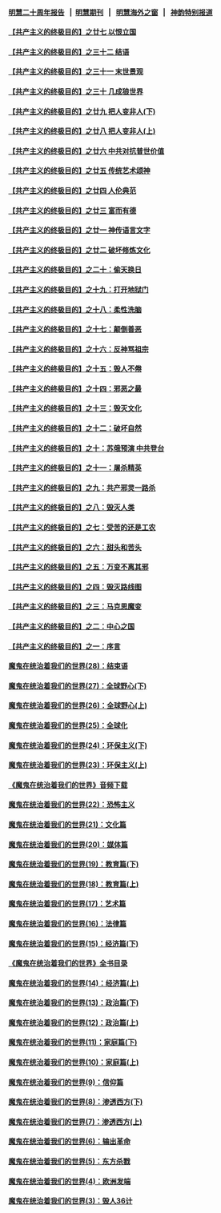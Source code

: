 #### [明慧二十周年报告](https://github.com/gfw-breaker/mh-reports/blob/master/README.md?t=07130535) &nbsp;&nbsp;|&nbsp;&nbsp;[明慧期刊](https://github.com/gfw-breaker/mh-qikan) &nbsp;&nbsp;|&nbsp;&nbsp; [明慧海外之窗](https://github.com/gfw-breaker/mh-news/blob/master/README.md?t=07130535) &nbsp;&nbsp;|&nbsp;&nbsp; [神韵特别报道](https://github.com/gfw-breaker/mh-news/blob/master/shenyun.md?t=07130535) 

#### [【共产主义的终极目的】之廿七 以恨立国](../pages/nsc422/n11336944.md?t=07130535) 

#### [【共产主义的终极目的】之三十二 结语](../pages/nsc422/n11360535.md?t=07130535) 

#### [【共产主义的终极目的】之三十一 末世景观](../pages/nsc422/n11351129.md?t=07130535) 

#### [【共产主义的终极目的】之三十 几成狼世界](../pages/nsc422/n11348280.md?t=07130535) 

#### [【共产主义的终极目的】之廿九 把人变非人(下)](../pages/nsc422/n11344140.md?t=07130535) 

#### [【共产主义的终极目的】之廿八 把人变非人(上)](../pages/nsc422/n11340492.md?t=07130535) 

#### [【共产主义的终极目的】之廿六 中共对抗普世价值](../pages/nsc422/n11324785.md?t=07130535) 

#### [【共产主义的终极目的】之廿五 传统艺术颂神](../pages/nsc422/n11296396.md?t=07130535) 

#### [【共产主义的终极目的】之廿四 人伦典范](../pages/nsc422/n11296397.md?t=07130535) 

#### [【共产主义的终极目的】之廿三 富而有德](../pages/nsc422/n11283598.md?t=07130535) 

#### [【共产主义的终极目的】之廿一 神传语言文字](../pages/nsc422/n11263265.md?t=07130535) 

#### [【共产主义的终极目的】之廿二 破坏修炼文化](../pages/nsc422/n11245728.md?t=07130535) 

#### [【共产主义的终极目的】之二十：偷天换日](../pages/nsc422/n11238846.md?t=07130535) 

#### [【共产主义的终极目的】之十九：打开地狱门](../pages/nsc422/n11206376.md?t=07130535) 

#### [【共产主义的终极目的】之十八：柔性洗脑](../pages/nsc422/n11199994.md?t=07130535) 

#### [【共产主义的终极目的】之十七：颠倒善恶](../pages/nsc422/n11179782.md?t=07130535) 

#### [【共产主义的终极目的】之十六：反神骂祖宗](../pages/nsc422/n11166798.md?t=07130535) 

#### [【共产主义的终极目的】之十五：毁人不倦](../pages/nsc422/n11166792.md?t=07130535) 

#### [【共产主义的终极目的】之十四：邪恶之最](../pages/nsc422/n11150249.md?t=07130535) 

#### [【共产主义的终极目的】之十三：毁灭文化](../pages/nsc422/n11135227.md?t=07130535) 

#### [【共产主义的终极目的】之十二：破坏自然](../pages/nsc422/n11135214.md?t=07130535) 

#### [【共产主义的终极目的】之十：苏俄预演 中共登台](../pages/nsc422/n11118424.md?t=07130535) 

#### [【共产主义的终极目的】之十一：屠杀精英](../pages/nsc422/n11118442.md?t=07130535) 

#### [【共产主义的终极目的】之九：共产邪灵一路杀](../pages/nsc422/n11114139.md?t=07130535) 

#### [【共产主义的终极目的】之八：毁灭人类](../pages/nsc422/n11108503.md?t=07130535) 

#### [【共产主义的终极目的】之七：受苦的还是工农](../pages/nsc422/n11101809.md?t=07130535) 

#### [【共产主义的终极目的】之六：甜头和苦头](../pages/nsc422/n11096971.md?t=07130535) 

#### [【共产主义的终极目的】之五：万变不离其邪](../pages/nsc422/n11091285.md?t=07130535) 

#### [【共产主义的终极目的】之四：毁灭路线图](../pages/nsc422/n11086284.md?t=07130535) 

#### [【共产主义的终极目的】之三：马克思魔变](../pages/nsc422/n11061941.md?t=07130535) 

#### [【共产主义的终极目的】之二：中心之国](../pages/nsc422/n11047728.md?t=07130535) 

#### [【共产主义的终极目的】之一：序言](../pages/nsc422/n11086077.md?t=07130535) 

#### [魔鬼在统治着我们的世界(28)：结束语](../pages/nsc422/n10936246.md?t=07130535) 

#### [魔鬼在统治着我们的世界(27)：全球野心(下)](../pages/nsc422/n10928319.md?t=07130535) 

#### [魔鬼在统治着我们的世界(26)：全球野心(上)](../pages/nsc422/n10900318.md?t=07130535) 

#### [魔鬼在统治着我们的世界(25)：全球化](../pages/nsc422/n10788205.md?t=07130535) 

#### [魔鬼在统治着我们的世界(24)：环保主义(下)](../pages/nsc422/n10695307.md?t=07130535) 

#### [魔鬼在统治着我们的世界(23)：环保主义(上)](../pages/nsc422/n10688613.md?t=07130535) 

#### [《魔鬼在统治着我们的世界》音频下载](../pages/nsc422/n10635553.md?t=07130535) 

#### [魔鬼在统治着我们的世界(22)：恐怖主义](../pages/nsc422/n10614727.md?t=07130535) 

#### [魔鬼在统治着我们的世界(21)：文化篇](../pages/nsc422/n10597706.md?t=07130535) 

#### [魔鬼在统治着我们的世界(20)：媒体篇](../pages/nsc422/n10586579.md?t=07130535) 

#### [魔鬼在统治着我们的世界(19)：教育篇(下)](../pages/nsc422/n10564808.md?t=07130535) 

#### [魔鬼在统治着我们的世界(18)：教育篇(上)](../pages/nsc422/n10526970.md?t=07130535) 

#### [魔鬼在统治着我们的世界(17)：艺术篇](../pages/nsc422/n10499093.md?t=07130535) 

#### [魔鬼在统治着我们的世界(16)：法律篇](../pages/nsc422/n10485969.md?t=07130535) 

#### [魔鬼在统治着我们的世界(15)：经济篇(下)](../pages/nsc422/n10469975.md?t=07130535) 

#### [《魔鬼在统治着我们的世界》全书目录](../pages/nsc422/n10464261.md?t=07130535) 

#### [魔鬼在统治着我们的世界(14)：经济篇(上)](../pages/nsc422/n10457370.md?t=07130535) 

#### [魔鬼在统治着我们的世界(13)：政治篇(下)](../pages/nsc422/n10448270.md?t=07130535) 

#### [魔鬼在统治着我们的世界(12)：政治篇(上)](../pages/nsc422/n10444576.md?t=07130535) 

#### [魔鬼在统治着我们的世界(11)：家庭篇(下)](../pages/nsc422/n10440961.md?t=07130535) 

#### [魔鬼在统治着我们的世界(10)：家庭篇(上)](../pages/nsc422/n10435448.md?t=07130535) 

#### [魔鬼在统治着我们的世界(9)：信仰篇](../pages/nsc422/n10432159.md?t=07130535) 

#### [魔鬼在统治着我们的世界(8)：渗透西方(下)](../pages/nsc422/n10429603.md?t=07130535) 

#### [魔鬼在统治着我们的世界(7)：渗透西方(上)](../pages/nsc422/n10426013.md?t=07130535) 

#### [魔鬼在统治着我们的世界(6)：输出革命](../pages/nsc422/n10421536.md?t=07130535) 

#### [魔鬼在统治着我们的世界(5)：东方杀戮](../pages/nsc422/n10417707.md?t=07130535) 

#### [魔鬼在统治着我们的世界(4)：欧洲发端](../pages/nsc422/n10414890.md?t=07130535) 

#### [魔鬼在统治着我们的世界(3)：毁人36计](../pages/nsc422/n10411583.md?t=07130535) 

